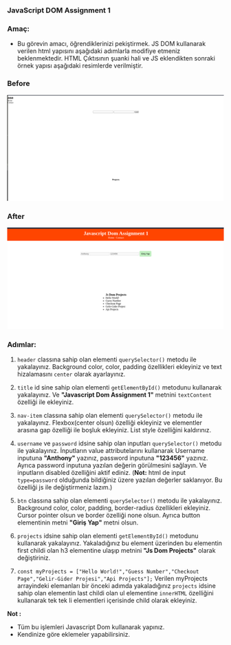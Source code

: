 ### JavaScript DOM Assignment 1

### Amaç:

- Bu görevin amacı, öğrendiklerinizi pekiştirmek. JS DOM kullanarak verilen html yapısını aşağıdaki adımlarla modifiye etmeniz beklenmektedir. HTML Çıktısının şuanki hali ve JS eklendikten sonraki örnek yapısı aşağıdaki resimlerde verilmiştir.

### Before
![Before](./before.png)
### After
![After](./after.png)

### Adımlar:


1. `header` classına sahip olan elementi `querySelector()` metodu ile yakalayınız. Background color, color, padding özellikleri ekleyiniz ve text hizalamasını `center` olarak ayarlayınız.

2. `title` id sine sahip olan elementi `getElementById()` metodunu kullanarak yakalayınız. Ve **"Javascript Dom Assignment 1"** metnini `textContent` özelliği ile ekleyiniz. 
 
3. `nav-item` classına sahip olan elementi `querySelector()` metodu ile yakalayınız. Flexbox(center olsun) özelliği ekleyiniz ve elementler arasına gap özelliği ile boşluk ekleyiniz. List style özelliğini kaldırınız.

4. `username` ve `password` idsine sahip olan inputları `querySelector()` metodu ile yakalayınız. İnputların value attributelarını kullanarak Username inputuna **"Anthony"** yazınız, password inputuna **"123456"** yazınız. Ayrıca password inputuna yazılan değerin görülmesini sağlayın. Ve inputların disabled özelliğini aktif ediniz. (**Not:** html de input `type=password`  olduğunda bildiğiniz üzere yazılan değerler saklanıyor. Bu özelliği js ile değiştirmeniz lazım.)

5. `btn` classına sahip olan elementi `querySelector()` metodu ile yakalayınız. Background color, color, padding, border-radius özellikleri ekleyiniz. Cursor pointer olsun ve border özelliği none olsun. Ayrıca button elementinin metni **"Giriş Yap"** metni olsun.

6. `projects` idsine sahip olan elementi `getElementById()` metodunu kullanarak yakalayınız. Yakaladığınız bu element üzerinden bu elementin first childi olan h3 elementine ulaşıp metnini **"Js Dom Projects"** olarak değiştiriniz.

7. `const myProjects = ["Hello World!","Guess Number","Checkout Page","Gelir-Gider Projesi","Api Projects"];`
Verilen myProjects arrayindeki elemanları bir önceki adımda yakaladığınız `projects` idsine sahip olan elementin last childi olan ul elementine `innerHTML` özelliğini kullanarak tek tek li elementleri içerisinde child olarak ekleyiniz.


**Not :** 
- Tüm bu işlemleri Javascript Dom kullanarak yapınız.
- Kendinize göre eklemeler yapabilirsiniz.

